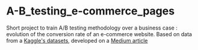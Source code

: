 # A-B_testing_e-commerce_pages
Short project to train A/B testing methodology over a business case : evolution of the conversion rate of an e-commerce website.
Based on data from a [Kaggle's datasets](https://www.kaggle.com/zhangluyuan/ab-testing?select=ab_data.csv), developed on a [Medium article](https://medium.com/@RenatoFillinich/ab-testing-with-python-e5964dd66143)